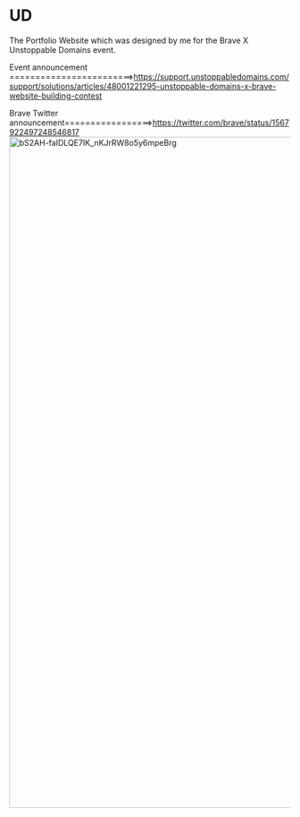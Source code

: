 # UD
The Portfolio Website which was designed by me for the Brave X Unstoppable Domains event.

Event announcement ========================>https://support.unstoppabledomains.com/support/solutions/articles/48001221295-unstoppable-domains-x-brave-website-building-contest

Brave Twitter announcement=================>https://twitter.com/brave/status/1567922497248546817
<img width="1200" alt="bS2AH-faIDLQE7IK_nKJrRW8o5y6mpeBrg" src="https://user-images.githubusercontent.com/98882071/189860818-04a25e80-0d06-4a5b-9371-891fdc449ee6.png">
